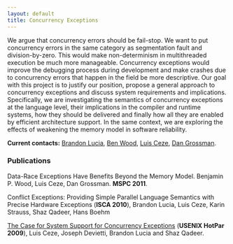 ```yaml
---
layout: default
title: Concurrency Exceptions
---
```

We argue that concurrency errors should be fail-stop. We want to put
concurrency errors in the same category as segmentation fault and
division-by-zero. This would make non-determinism in multithreaded
execution be much more manageable. Concurrency exceptions would improve
the debugging process during development and make crashes due to
concurrency errors that happen in the field be more descriptive. Our
goal with this project is to justify our position, propose a general
approach to concurrency exceptions and discuss system requirements and
implications. Specifically, we are investigating the semantics of
concurrency exceptions at the language level, their implications in the
compiler and runtime systems, how they should be delivered and finally
how all they are enabled by efficient architecture support. In the same
context, we are exploring the effects of weakening the memory model in
software reliability.

**Current contacts:**
[Brandon Lucia](http://abstract.cs.washington.edu/~blucia0a/index.cgi),
[Ben Wood](http://www.cs.washington.edu/homes/bpw), [Luis
Ceze](http://www.cs.washington.edu/homes/luisceze), [Dan
Grossman](http://www.cs.washington.edu/homes/djg).

### Publications

Data-Race Exceptions Have Benefits Beyond the Memory Model. Benjamin P.
Wood, Luis Ceze, Dan Grossman. **MSPC 2011**.

Conflict Exceptions: Providing Simple Parallel Language Semantics with
Precise Hardware Exceptions (**ISCA 2010**), Brandon Lucia, Luis Ceze,
Karin Strauss, Shaz Qadeer, Hans Boehm

[The Case for System Support for Concurrency
Exceptions](http://www.cs.washington.edu/homes/luisceze/pubs/hotpar09.pdf)
(**USENIX HotPar 2009**), Luis Ceze, Joseph Devietti, Brandon Lucia and
Shaz Qadeer.

